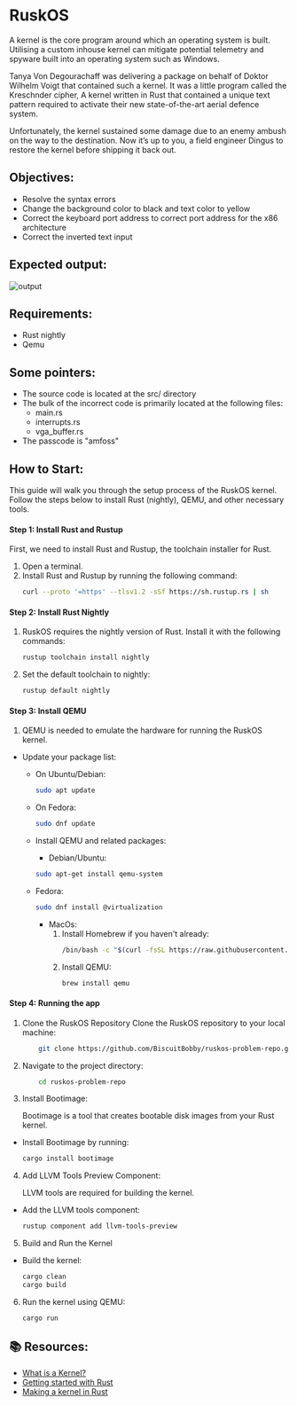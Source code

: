 # RuskOS

A kernel is the core program around which an operating system is built. Utilising a custom inhouse kernel can mitigate potential telemetry and spyware built into an operating system such as Windows.

Tanya Von Degourachaff was delivering a package on behalf of Doktor Wilhelm Voigt that contained such a kernel. It was a little program called the Kreschnder cipher, A kernel written in Rust that contained a unique text pattern required to activate their new state-of-the-art aerial defence system.

Unfortunately, the kernel sustained some damage due to an enemy ambush on the way to the destination. Now it’s up to you, a field engineer Dingus to restore the kernel before shipping it back out.

## Objectives:

- Resolve the syntax errors
- Change the background color to black and text color to yellow
- Correct the keyboard port address to correct port address for the x86 architecture
- Correct the inverted text input

## Expected output:

![output](https://github.com/BiscuitBobby/ruskos-problem-repo/blob/main/output.gif)

## Requirements:

- Rust nightly
- Qemu

## Some pointers:

- The source code is located at the src/ directory
- The bulk of the incorrect code is primarily located at the following files:
  - main.rs
  - interrupts.rs
  - vga_buffer.rs
- The passcode is "amfoss"

## How to Start:

This guide will walk you through the setup process of the RuskOS kernel. Follow the steps below to install Rust (nightly), QEMU, and other necessary tools.

#### Step 1: Install Rust and Rustup

First, we need to install Rust and Rustup, the toolchain installer for Rust.

1. Open a terminal.
2. Install Rust and Rustup by running the following command:
   ```sh
   curl --proto '=https' --tlsv1.2 -sSf https://sh.rustup.rs | sh
   ```

#### Step 2: Install Rust Nightly

1. RuskOS requires the nightly version of Rust. Install it with the following commands:

   ```sh
   rustup toolchain install nightly
   ```

2. Set the default toolchain to nightly:

   ```sh
   rustup default nightly
   ```

#### Step 3: Install QEMU

1. QEMU is needed to emulate the hardware for running the RuskOS kernel.

- Update your package list:

  - On Ubuntu/Debian:
    ```sh
    sudo apt update
    ```
  - On Fedora:
    ```sh
    sudo dnf update
    ```
  - Install QEMU and related packages:

    - Debian/Ubuntu:

    ```sh
    sudo apt-get install qemu-system
    ```

  - Fedora:
    ```sh
    sudo dnf install @virtualization
    ```
    - MacOs:
      1. Install Homebrew if you haven't already:
         ```sh
         /bin/bash -c "$(curl -fsSL https://raw.githubusercontent.com/Homebrew/install/HEAD/install.sh)"
         ```
      2. Install QEMU:
         ```sh
         brew install qemu
         ```

#### Step 4: Running the app

1. Clone the RuskOS Repository
   Clone the RuskOS repository to your local machine:
   ```sh
       git clone https://github.com/BiscuitBobby/ruskos-problem-repo.git
   ```
2. Navigate to the project directory:
   ```sh
       cd ruskos-problem-repo
   ```
3. Install Bootimage:

   Bootimage is a tool that creates bootable disk images from your Rust kernel.

- Install Bootimage by running:
  ```sh
  cargo install bootimage
  ```

4. Add LLVM Tools Preview Component:

   LLVM tools are required for building the kernel.

- Add the LLVM tools component:
  ```sh
  rustup component add llvm-tools-preview
  ```

5. Build and Run the Kernel

- Build the kernel:
  ```sh
  cargo clean
  cargo build
  ```

6. Run the kernel using QEMU:
   ```sh
   cargo run
   ```

## 📚 Resources:

- <a href="https://www.geeksforgeeks.org/kernel-in-operating-system/">What is a Kernel?</a>
- <a href="https://doc.rust-lang.org/book/ch01-00-getting-started.html">Getting started with Rust</a>
- <a href="https://os.phil-opp.com/minimal-rust-kernel/">Making a kernel in Rust</a>
